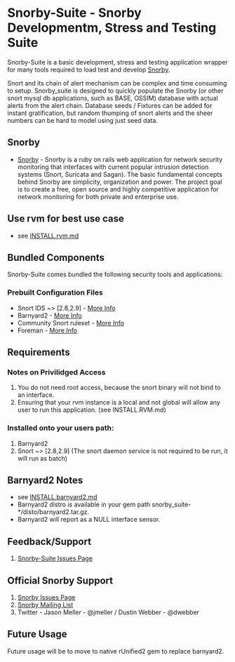 # Snorby-Suite - Snorby Developmentm, Stress and Testing Suite
Snorby-Suite is a basic development, stress and testing application wrapper for many tools required
to load test and develop [Snorby](https://github.com/Snorby/snorby). 

Snort and its chain of alert mechanism can be complex and time consuming to setup. Snorby_suite is designed
to quickly populate the Snorby (or other snort mysql db applications, such as BASE, OSSIM) database with actual
alerts from the alert chain. Database seeds / Fixtures can be added for instant gratification, but random thumping of 
snort alerts and the sheer numbers can be hard to model using just seed data.

## Snorby
* [Snorby](https://github.com/Snorby/snorby) - Snorby is a ruby on rails web application for network security monitoring that interfaces with current popular intrusion detection systems (Snort, Suricata and Sagan). The basic fundamental concepts behind Snorby are simplicity, organization and power. The project goal is to create a free, open source and highly competitive application for network monitoring for both private and enterprise use.

## Use rvm for best use case
* see [INSTALL.rvm.md](https://github.com/shadowbq/snorby_suite/INSTALL.rvm.md)

## Bundled Components
Snorby-Suite comes bundled the following security tools and applications:

### Prebuilt Configuration Files
* Snort IDS ~> [2.8,2.9] - [More Info](http://www.snort.org/)
* Barnyard2 - [More Info](http://www.securixlive.com/barnyard2/index.php)
* Community Snort ruleset - [More Info](http://www.snort.org/snort-rules/?#rules)
* Foreman - [More Info](https://github.com/ddollar/foreman)

## Requirements

### Notes on Privilidged Access
1. You do not need root access, because the snort binary will not bind to an interface.
2. Ensuring that your rvm instance is a local and not global will allow any user to run this application. (see INSTALL.RVM.md)

### Installed onto your users path: 

1. Barnyard2 
2. Snort ~> [2.8,2.9] (The snort daemon service is not required to be run, it will run as batch)

## Barnyard2 Notes
* see [INSTALL.barnyard2.md](https://github.com/shadowbq/snorby_suite/INSTALL.barnyard2.md)
* Barnyard2 distro is available in your gem path snorby_suite-*/disto/barnyard2.tar.gz.
* Barnyard2 will report as a NULL interface sensor.

## Feedback/Support
1. [Snorby-Suite Issues Page](https://github.com/shadowbq/snorby-suite/issues)

## Official Snorby Support
1. [Snorby Issues Page](https://github.com/Snorby/snorby/issues)
2. [Snorby Mailing List](http://groups.google.com/group/snorby)
3. Twitter - Jason Meller - @jmeller / Dustin Webber - @dwebber

## Future Usage

Future usage will be to move to native rUnified2 gem to replace barnyard2.
